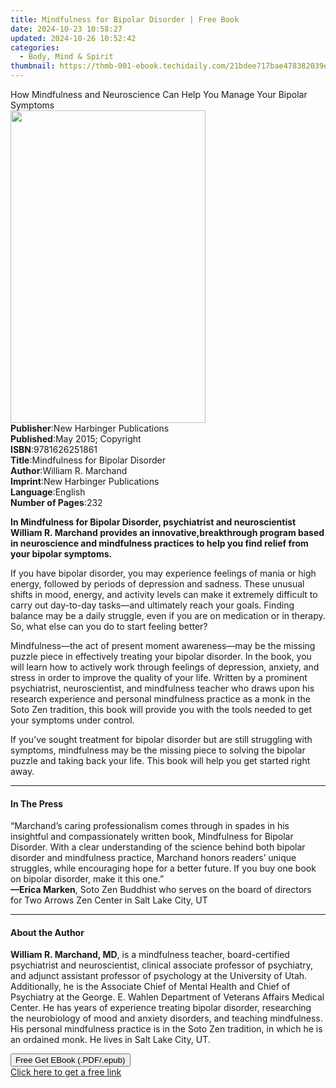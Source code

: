 ```yaml
---
title: Mindfulness for Bipolar Disorder | Free Book
date: 2024-10-23 10:58:27
updated: 2024-10-26 10:52:42
categories:
  - Body, Mind & Spirit
thumbnail: https://thmb-001-ebook.techidaily.com/21bdee717bae478382039e6d5dc73ce1a688694fd2a58a63a8d5fe4ce5c40a49.jpg
---
```

<main id="book-container">
  <div class="flex flex-col">
    <div class="book-brief flex-1 py-6 px-4 sm:p-6 md:py-10 md:px-8">
      <!-- brief-->
      <div class="book-brief-main">
        How Mindfulness and Neuroscience Can Help You Manage Your Bipolar
        Symptoms
      </div>
    </div>
    <div
      class="book-meta-info flex-1 grid gap-4 col-start-1 col-end-3 row-start-1 sm:mb-6 sm:grid-cols-4 lg:gap-6 lg:col-start-2 lg:row-end-6 lg:row-span-6 lg:mb-0"
    >
      <div
        class="book-meta-info-left place-content-center mt-4 p-4 text-sm leading-6 col-start-2 col-span-2 dark:text-slate-400"
      >
        <img
          class="w-full h-500 object-cover rounded-lg sm:h-255 sm:col-span-2 lg:col-span-full"
          src="https://img-001-ebook.techidaily.com/896f38b50569b56648078e96e3697efb2e803e9c3201a9b640c3bc2435a98f93.jpg"
          alt=""
          width="312"
          height="500"
        />
      </div>
      <div
        class="book-meta-info-right mt-2 col-start-1 row-start-2 col-span-3 self-center"
      >
        <!-- meta data  -->
        <div class="flex flex-col px-4 md:px-8">
          <div class="flex-1">
            <strong>Publisher</strong>:<span class="px-2"
              >New Harbinger Publications</span
            >
          </div>
          <div class="flex-1">
            <strong>Published</strong>:<span class="px-2"
              >May 2015; Copyright</span
            >
          </div>
          <div class="flex-1">
            <strong>ISBN</strong>:<span class="px-2">9781626251861</span>
          </div>
          <div class="flex-1">
            <strong>Title</strong>:<span class="px-2"
              >Mindfulness for Bipolar Disorder</span
            >
          </div>
          <div class="flex-1">
            <strong>Author</strong>:<span class="px-2"
              >William R. Marchand</span
            >
          </div>
          <div class="flex-1">
            <strong>Imprint</strong>:<span class="px-2"
              >New Harbinger Publications</span
            >
          </div>
          <div class="flex-1">
            <strong>Language</strong>:<span class="px-2">English</span>
          </div>
          <div class="flex-1">
            <strong>Number of Pages</strong>:<span class="px-2">232</span>
          </div>
        </div>
      </div>
    </div>
    <div class="book-description flex-1 py-6 px-4 sm:p-6 md:py-10 md:px-8">
      <div class="book-description-main">
        <div accordion-content="" id="description">
          <p>
            <strong
              >In Mindfulness for Bipolar Disorder, psychiatrist and
              neuroscientist William R. Marchand provides an innovative,</strong
            ><strong
              >breakthrough program based in neuroscience and mindfulness
              practices to help you find relief from your bipolar
              symptoms.</strong
            >
          </p>
          <p>
            If you have bipolar disorder, you may experience feelings of mania
            or high energy, followed by periods of depression and sadness. These
            unusual shifts in mood, energy, and activity levels can make it
            extremely difficult to carry out day-to-day tasks—and ultimately
            reach your goals. Finding balance may be a daily struggle, even if
            you are on medication or in therapy. So, what else can you do to
            start feeling better?
          </p>
          <p>
            Mindfulness—the act of present moment awareness—may be the missing
            puzzle piece in effectively treating your bipolar disorder. In the
            book, you will learn how to actively work through feelings of
            depression, anxiety, and stress in order to improve the quality of
            your life. Written by a prominent psychiatrist, neuroscientist, and
            mindfulness teacher who draws upon his research experience and
            personal mindfulness practice as a monk in the Soto Zen tradition,
            this book will provide you with the tools needed to get your
            symptoms under control.
          </p>
          <p>
            If you’ve sought treatment for bipolar disorder but are still
            struggling with symptoms, mindfulness may be the missing piece to
            solving the bipolar puzzle and taking back your life. This book will
            help you get started right away.
          </p>
        </div>
        <div class="accordion-fader"></div>
      </div>
    </div>
    <div class="book-excerpts flex-1 py-6 px-4 sm:p-6 md:py-10 md:px-8">
      <!-- excerpts-->
      <div class="book-excerpts-main">
        <hr />
        <h4 class="placeholder placeholder-heading">
          <span>In The Press</span>
        </h4>
        <p>
          “Marchand’s caring professionalism comes through in spades in his
          insightful and compassionately written book, Mindfulness for Bipolar
          Disorder. With a clear understanding of the science behind both
          bipolar disorder and mindfulness practice, Marchand honors readers’
          unique struggles, while encouraging hope for a better future. If you
          buy one book on bipolar disorder, make it this one.”<br /><strong
            >—Erica Marken</strong
          >, Soto Zen Buddhist who serves on the board of directors for Two
          Arrows Zen Center in Salt Lake City, UT
        </p>
      </div>
    </div>
    <div class="book-about-author flex-1 py-6 px-4 sm:p-6 md:py-10 md:px-8">
      <!-- about author-->
      <div class="book-main-author-main">
        <hr />
        <h4 class="placeholder placeholder-heading">
          <span>About the Author</span>
        </h4>
        <p>
          <strong>William R. Marchand, MD</strong>, is a mindfulness teacher,
          board-certified psychiatrist and neuroscientist, clinical associate
          professor of psychiatry, and adjunct assistant professor of psychology
          at the University of Utah. Additionally, he is the Associate Chief of
          Mental Health and Chief of Psychiatry at the George. E. Wahlen
          Department of Veterans Affairs Medical Center. He has years of
          experience treating bipolar disorder, researching the neurobiology of
          mood and anxiety disorders, and teaching mindfulness. His personal
          mindfulness practice is in the Soto Zen tradition, in which he is an
          ordained monk. He lives in Salt Lake City, UT.<br />
        </p>
      </div>
    </div>
    <div class="book-free-get flex-1 py-6 px-4 sm:p-6 md:py-10 md:px-8">
      <button
        id="btn-free-get"
        class="bg-blue-500 hover:bg-blue-700 text-white font-bold py-2 px-4 rounded"
      >
        Free Get EBook (.PDF/.epub)
      </button>
      <div id="countdown-display" class="px-2 text-lg mt-2"></div>
      <a
        id="free-link"
        class="hidden bg-blue-500 hover:bg-blue-700 text-white font-bold py-2 px-4 rounded"
        href="https://www.ebooks.com/en-us/book/1991142/mindfulness-for-bipolar-disorder/william-r-marchand/"
        target="_blank"
        >Click here to get a free link</a
      >
    </div>
    <script>
      let countdownTime = 0;
      let countdownInterval = null;
      document
        .getElementById('btn-free-get')
        .addEventListener('click', startCountdown);
      function startCountdown() {
        countdownTime = new Date().getTime() + 60000 * 3;
        countdownInterval = setInterval(updateCountdown, 1000);
        document.getElementById('btn-free-get').disabled = true;
        document
          .getElementById('btn-free-get')
          .classList.add('bg-gray-500', 'cursor-not-allowed');
      }
      function updateCountdown() {
        let currentTime = new Date().getTime();
        let timeLeft = countdownTime - currentTime;
        let secondsLeft = Math.floor(timeLeft / 1000);
        document.getElementById('countdown-display').innerHTML =
          `Remaining time: ${secondsLeft} seconds.`;
        if (secondsLeft <= 0) {
          clearInterval(countdownInterval);
          document.getElementById('btn-free-get').classList.add('hidden');
          document.getElementById('free-link').classList.remove('hidden');
          document.getElementById('countdown-display').innerHTML = '';
        }
      }
    </script>
  </div>
</main>
